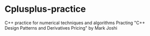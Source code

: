 # Cplusplus-practice
C++ practice for numerical techniques and algorithms
Practing "C++ Design Patterns and Derivatives Pricing" by Mark Joshi 

